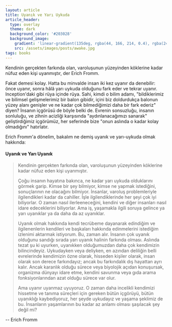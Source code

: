```yaml
---
layout: article
title: Uyanık ve Yarı Uykuda
article_header:
  type: overlay
  theme: dark
  background_color: '#203028'
  background_image:
    gradient: 'linear-gradient(135deg, rgba(44, 166, 214, 0.4), rgba(24, 88, 18, 0.84))'
    src: /assets/images/posts/awake.jpg
tags: books
---
```


Kendinin gerçekten farkında olan, varoluşunun yüzeyinden köklerine kadar nüfuz eden kişi uyanmıştır, der Erich Fromm. 

<!--more-->

Fakat demesi kolay. Hatta bu minvalde insan iki kez uyanır da denebilir: önce uyanır, sonra hâlâ yarı uykuda olduğunu fark eder ve tekrar uyanır. Inception'daki gibi rüya içinde rüya. Sahi, kimdi o bilim adamı, "bildiklerimiz ve bilimsel gelişmelerimiz bir balon gibidir, içini biz doldurdukça balonun yüzey alanı genişler ve ne kadar çok bilmediğimizi daha bir fark ederiz" diyen? İnsanın içgörüsü de böyle belki de. Evrenin sonsuzluğu, insanın sonluluğu, ve zihnin acizliği karşısında "aydınlanacağımızı sanarak" geliştirdiğimiz içgörümüz, her seferinde bize "onun aslında o kadar kolay olmadığını" hatırlatır.

Erich Fromm'a dönelim, bakalım ne demiş uyanık ve yarı-uykuda olmak hakkında:


#### Uyanık ve Yarı Uyanık
> Kendinin gerçekten farkında olan, varoluşunun yüzeyinden köklerine kadar nüfuz eden kişi uyanmıştır.
> 
> Çoğu insanın hayatına bakınca, ne kadar yarı uykuda olduklarını görmek garip. Kimse bir şey bilmiyor, kimse ne yapmak istediğini, sonuçlarının ne olacağını bilmiyor. İnsanlar, varoluş problemleriyle ilgilendikleri kadar da cahiller. İşle ilgilendiklerinde her şeyi çok iyi biliyorlar. O zaman nasıl ilerleeneceğini, kendini ve diğer insanları nasıl idare edeceklerini biliyorlar. Ama iş, yaşamakla ilgili soruya gelince ya yarı uyanıklar ya da daha da az uyanıklar.
> 
> Uyanık olmak hakkında kendi tecrübeme dayanarak edindiğim ve ilgilenenlerin kendileri ve başkaları hakkında edinmelerini istediğim izlenimi aktarmak istiyorum. Bu, zaman alır. İnsanın çok uyanık olduğunu sandığı sırada yarı uyanık halinin farkında olması. Aslında tezat şu ki uyurken, uyanıkken olduğumuzdan daha çok kendimizin bilincindeyiz. Uykudayken veya deliyken, en azından deliliğin belli evrelerinde kendimizin özne olarak, hisseden kişiler olarak, insan olarak son derece farkındayız; ancak bu farkındalık dış hayattan ayrı kalır. Ancak karanlık olduğu sürece veya biyolojik açıdan konuşursak, organizma dünyayı idare etme, kendini savunma veya gıda arama fonksiyonlarından azat olduğu sürece var olur.
> 
> Ama uyanır uyanmaz uyuyoruz. O zaman daha incelikli kendimizi hissetme ve tanıma süreçleri için gereken bütün içgörüyü, bütün uyanıklığı kaybediyoruz, her şeyde uykudayız ve yaşama şeklimiz de bu. İnsanların yaşamlarının bu kadar az anlamı olması şaşılacak şey değil mi? 

-- Erich Fromm